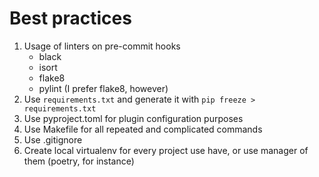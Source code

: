 # Best practices

1. Usage of linters on pre-commit hooks
    * black
    * isort
    * flake8
    * pylint (I prefer flake8, however)
2. Use `requirements.txt` and generate it with `pip freeze > requirements.txt`
3. Use pyproject.toml for plugin configuration purposes
4. Use Makefile for all repeated and complicated commands
5. Use .gitignore
6. Create local virtualenv for every project use have, or use manager of them (poetry, for instance)
